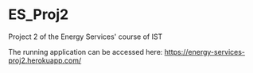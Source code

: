# ES_Proj2
Project 2 of the Energy Services' course of IST

The running application can be accessed here: https://energy-services-proj2.herokuapp.com/
